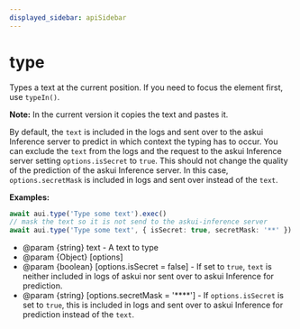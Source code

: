 ```yaml
---
displayed_sidebar: apiSidebar
---
```

# type

Types a text at the current position.
If you need to focus the element first, use `typeIn()`.

**Note:** In the current version it copies the text and pastes it.

By default, the `text` is included in the logs and sent over to the askui Inference server to
predict in which context the typing has to occur. You can exclude the `text` from the logs
and the request to the askui Inference server setting `options.isSecret` to `true`.
This should not change the quality of the prediction of the askui Inference server. In this 
case, `options.secretMask` is included in logs and sent over instead of the `text`. 

**Examples:**
```typescript 
await aui.type('Type some text').exec()
// mask the text so it is not send to the askui-inference server
await aui.type('Type some text', { isSecret: true, secretMask: '**' }).exec()
```

   * @param {string} text - A text to type
   * @param {Object} [options]
   * @param {boolean} [options.isSecret = false] - If set to `true`, `text` is neither included in
       logs of askui nor sent over to askui Inference for prediction.
   * @param {string} [options.secretMask = '****'] - If `options.isSecret` is set to `true`, this 
       is included in logs and sent over to askui Inference for prediction instead of the `text`.
